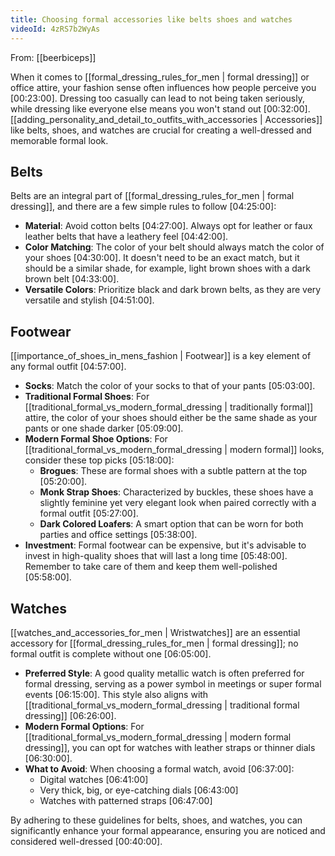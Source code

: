 ```yaml
---
title: Choosing formal accessories like belts shoes and watches
videoId: 4zRS7b2WyAs
---
```


From: [[beerbiceps]] <br/> 

When it comes to [[formal_dressing_rules_for_men | formal dressing]] or office attire, your fashion sense often influences how people perceive you <a class="yt-timestamp" data-t="00:23:00">[00:23:00]</a>. Dressing too casually can lead to not being taken seriously, while dressing like everyone else means you won't stand out <a class="yt-timestamp" data-t="00:32:00">[00:32:00]</a>. [[adding_personality_and_detail_to_outfits_with_accessories | Accessories]] like belts, shoes, and watches are crucial for creating a well-dressed and memorable formal look.

## Belts

Belts are an integral part of [[formal_dressing_rules_for_men | formal dressing]], and there are a few simple rules to follow <a class="yt-timestamp" data-t="04:25:00">[04:25:00]</a>:

*   **Material**: Avoid cotton belts <a class="yt-timestamp" data-t="04:27:00">[04:27:00]</a>. Always opt for leather or faux leather belts that have a leathery feel <a class="yt-timestamp" data-t="04:42:00">[04:42:00]</a>.
*   **Color Matching**: The color of your belt should always match the color of your shoes <a class="yt-timestamp" data-t="04:30:00">[04:30:00]</a>. It doesn't need to be an exact match, but it should be a similar shade, for example, light brown shoes with a dark brown belt <a class="yt-timestamp" data-t="04:33:00">[04:33:00]</a>.
*   **Versatile Colors**: Prioritize black and dark brown belts, as they are very versatile and stylish <a class="yt-timestamp" data-t="04:51:00">[04:51:00]</a>.

## Footwear

[[importance_of_shoes_in_mens_fashion | Footwear]] is a key element of any formal outfit <a class="yt-timestamp" data-t="04:57:00">[04:57:00]</a>.

*   **Socks**: Match the color of your socks to that of your pants <a class="yt-timestamp" data-t="05:03:00">[05:03:00]</a>.
*   **Traditional Formal Shoes**: For [[traditional_formal_vs_modern_formal_dressing | traditionally formal]] attire, the color of your shoes should either be the same shade as your pants or one shade darker <a class="yt-timestamp" data-t="05:09:00">[05:09:00]</a>.
*   **Modern Formal Shoe Options**: For [[traditional_formal_vs_modern_formal_dressing | modern formal]] looks, consider these top picks <a class="yt-timestamp" data-t="05:18:00">[05:18:00]</a>:
    *   **Brogues**: These are formal shoes with a subtle pattern at the top <a class="yt-timestamp" data-t="05:20:00">[05:20:00]</a>.
    *   **Monk Strap Shoes**: Characterized by buckles, these shoes have a slightly feminine yet very elegant look when paired correctly with a formal outfit <a class="yt-timestamp" data-t="05:27:00">[05:27:00]</a>.
    *   **Dark Colored Loafers**: A smart option that can be worn for both parties and office settings <a class="yt-timestamp" data-t="05:38:00">[05:38:00]</a>.
*   **Investment**: Formal footwear can be expensive, but it's advisable to invest in high-quality shoes that will last a long time <a class="yt-timestamp" data-t="05:48:00">[05:48:00]</a>. Remember to take care of them and keep them well-polished <a class="yt-timestamp" data-t="05:58:00">[05:58:00]</a>.

## Watches

[[watches_and_accessories_for_men | Wristwatches]] are an essential accessory for [[formal_dressing_rules_for_men | formal dressing]]; no formal outfit is complete without one <a class="yt-timestamp" data-t="06:05:00">[06:05:00]</a>.

*   **Preferred Style**: A good quality metallic watch is often preferred for formal dressing, serving as a power symbol in meetings or super formal events <a class="yt-timestamp" data-t="06:15:00">[06:15:00]</a>. This style also aligns with [[traditional_formal_vs_modern_formal_dressing | traditional formal dressing]] <a class="yt-timestamp" data-t="06:26:00">[06:26:00]</a>.
*   **Modern Formal Options**: For [[traditional_formal_vs_modern_formal_dressing | modern formal dressing]], you can opt for watches with leather straps or thinner dials <a class="yt-timestamp" data-t="06:30:00">[06:30:00]</a>.
*   **What to Avoid**: When choosing a formal watch, avoid <a class="yt-timestamp" data-t="06:37:00">[06:37:00]</a>:
    *   Digital watches <a class="yt-timestamp" data-t="06:41:00">[06:41:00]</a>
    *   Very thick, big, or eye-catching dials <a class="yt-timestamp" data-t="06:43:00">[06:43:00]</a>
    *   Watches with patterned straps <a class="yt-timestamp" data-t="06:47:00">[06:47:00]</a>

By adhering to these guidelines for belts, shoes, and watches, you can significantly enhance your formal appearance, ensuring you are noticed and considered well-dressed <a class="yt-timestamp" data-t="00:40:00">[00:40:00]</a>.
